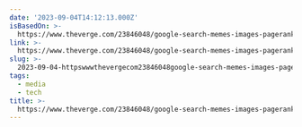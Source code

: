 ```yaml
---
date: '2023-09-04T14:12:13.000Z'
isBasedOn: >-
  https://www.theverge.com/23846048/google-search-memes-images-pagerank-altavista-seo-keywords
link: >-
  https://www.theverge.com/23846048/google-search-memes-images-pagerank-altavista-seo-keywords
slug: >-
  2023-09-04-httpswwwthevergecom23846048google-search-memes-images-pagerank-altavista-seo-keywords
tags:
  - media
  - tech
title: >-
  https://www.theverge.com/23846048/google-search-memes-images-pagerank-altavista-seo-keywords
---
```


